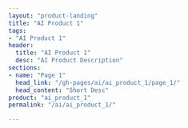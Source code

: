 ```yaml
---
layout: "product-landing"
title: "AI Product 1"
tags:
- "AI Product 1"
header:
  title: "AI Product 1"
  desc: "AI Product Description"
sections:
- name: "Page 1"
  head_link: "/gh-pages/ai/ai_product_1/page_1/"
  head_content: "Short Desc"
product: "ai_product_1"
permalink: "/ai/ai_product_1/"

---
```

